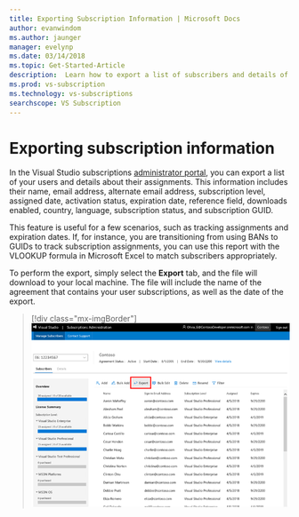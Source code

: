 ```yaml
---
title: Exporting Subscription Information | Microsoft Docs
author: evanwindom
ms.author: jaunger
manager: evelynp
ms.date: 03/14/2018
ms.topic: Get-Started-Article
description:  Learn how to export a list of subscribers and details of their subscription assignments.
ms.prod: vs-subscription
ms.technology: vs-subscriptions
searchscope: VS Subscription
---
```


# Exporting subscription information

In the Visual Studio subscriptions [administrator portal](https://manage.visualstudio.com), you can export a list of your users and details about their assignments. This information includes their name, email address, alternate email address, subscription level, assigned date, activation status, expiration date, reference field, downloads enabled, country, language, subscription status, and subscription GUID. 

This feature is useful for a few scenarios, such as tracking assignments and expiration dates. If, for instance, you are transitioning from using BANs to GUIDs to track subscription assignments, you can use this report with the VLOOKUP formula in Microsoft Excel to match subscribers appropriately.  

To perform the export, simply select the **Export** tab, and the file will download to your local machine. The file will include the name of the agreement that contains your user subscriptions, as well as the date of the export.  
> [!div class="mx-imgBorder"]
> ![Export subscribers](_img/exporting-subscriptions/exporting-subscriptions.png)
